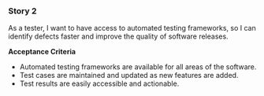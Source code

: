 ### Story 2

As a tester, I want to have access to automated testing frameworks, so I can identify defects faster and improve the quality of software releases.

**Acceptance Criteria**
- Automated testing frameworks are available for all areas of the software.
- Test cases are maintained and updated as new features are added.
- Test results are easily accessible and actionable.